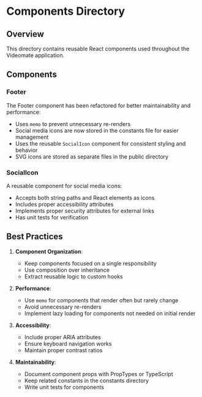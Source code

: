 # Components Directory

## Overview
This directory contains reusable React components used throughout the Videomate application.

## Components

### Footer
The Footer component has been refactored for better maintainability and performance:

- Uses `memo` to prevent unnecessary re-renders
- Social media icons are now stored in the constants file for easier management
- Uses the reusable `SocialIcon` component for consistent styling and behavior
- SVG icons are stored as separate files in the public directory

### SocialIcon
A reusable component for social media icons:

- Accepts both string paths and React elements as icons
- Includes proper accessibility attributes
- Implements proper security attributes for external links
- Has unit tests for verification

## Best Practices

1. **Component Organization**:
   - Keep components focused on a single responsibility
   - Use composition over inheritance
   - Extract reusable logic to custom hooks

2. **Performance**:
   - Use `memo` for components that render often but rarely change
   - Avoid unnecessary re-renders
   - Implement lazy loading for components not needed on initial render

3. **Accessibility**:
   - Include proper ARIA attributes
   - Ensure keyboard navigation works
   - Maintain proper contrast ratios

4. **Maintainability**:
   - Document component props with PropTypes or TypeScript
   - Keep related constants in the constants directory
   - Write unit tests for components